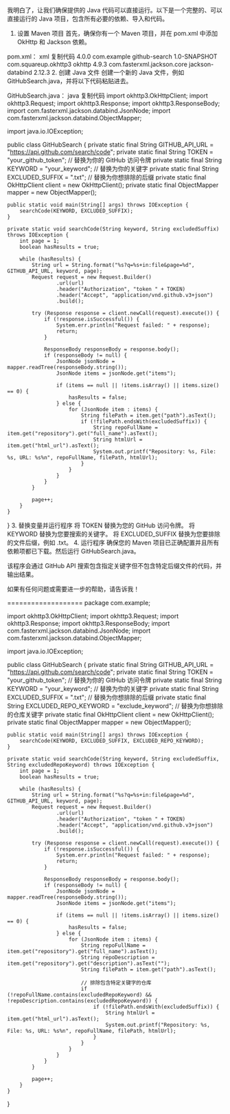 
我明白了，让我们确保提供的 Java 代码可以直接运行。以下是一个完整的、可以直接运行的 Java 项目，包含所有必要的依赖、导入和代码。

1. 设置 Maven 项目
首先，确保你有一个 Maven 项目，并在 pom.xml 中添加 OkHttp 和 Jackson 依赖。

pom.xml：
xml
复制代码
<project xmlns="http://maven.apache.org/POM/4.0.0"
         xmlns:xsi="http://www.w3.org/2001/XMLSchema-instance"
         xsi:schemaLocation="http://maven.apache.org/POM/4.0.0 http://maven.apache.org/xsd/maven-4.0.0.xsd">
    <modelVersion>4.0.0</modelVersion>
    <groupId>com.example</groupId>
    <artifactId>github-search</artifactId>
    <version>1.0-SNAPSHOT</version>
    <dependencies>
        <dependency>
            <groupId>com.squareup.okhttp3</groupId>
            <artifactId>okhttp</artifactId>
            <version>4.9.3</version>
        </dependency>
        <dependency>
            <groupId>com.fasterxml.jackson.core</groupId>
            <artifactId>jackson-databind</artifactId>
            <version>2.12.3</version>
        </dependency>
    </dependencies>
</project>
2. 创建 Java 文件
创建一个新的 Java 文件，例如 GitHubSearch.java，并将以下代码粘贴进去。

GitHubSearch.java：
java
复制代码
import okhttp3.OkHttpClient;
import okhttp3.Request;
import okhttp3.Response;
import okhttp3.ResponseBody;
import com.fasterxml.jackson.databind.JsonNode;
import com.fasterxml.jackson.databind.ObjectMapper;

import java.io.IOException;

public class GitHubSearch {
    private static final String GITHUB_API_URL = "https://api.github.com/search/code";
    private static final String TOKEN = "your_github_token"; // 替换为你的 GitHub 访问令牌
    private static final String KEYWORD = "your_keyword"; // 替换为你的关键字
    private static final String EXCLUDED_SUFFIX = ".txt"; // 替换为你想排除的后缀
    private static final OkHttpClient client = new OkHttpClient();
    private static final ObjectMapper mapper = new ObjectMapper();

    public static void main(String[] args) throws IOException {
        searchCode(KEYWORD, EXCLUDED_SUFFIX);
    }

    private static void searchCode(String keyword, String excludedSuffix) throws IOException {
        int page = 1;
        boolean hasResults = true;

        while (hasResults) {
            String url = String.format("%s?q=%s+in:file&page=%d", GITHUB_API_URL, keyword, page);
            Request request = new Request.Builder()
                    .url(url)
                    .header("Authorization", "token " + TOKEN)
                    .header("Accept", "application/vnd.github.v3+json")
                    .build();

            try (Response response = client.newCall(request).execute()) {
                if (!response.isSuccessful()) {
                    System.err.println("Request failed: " + response);
                    return;
                }

                ResponseBody responseBody = response.body();
                if (responseBody != null) {
                    JsonNode jsonNode = mapper.readTree(responseBody.string());
                    JsonNode items = jsonNode.get("items");

                    if (items == null || !items.isArray() || items.size() == 0) {
                        hasResults = false;
                    } else {
                        for (JsonNode item : items) {
                            String filePath = item.get("path").asText();
                            if (!filePath.endsWith(excludedSuffix)) {
                                String repoFullName = item.get("repository").get("full_name").asText();
                                String htmlUrl = item.get("html_url").asText();
                                System.out.printf("Repository: %s, File: %s, URL: %s%n", repoFullName, filePath, htmlUrl);
                            }
                        }
                    }
                }
            }

            page++;
        }
    }
}
3. 替换变量并运行程序
将 TOKEN 替换为您的 GitHub 访问令牌。
将 KEYWORD 替换为您要搜索的关键字。
将 EXCLUDED_SUFFIX 替换为您要排除的文件后缀，例如 .txt。
4. 运行程序
确保您的 Maven 项目已正确配置并且所有依赖项都已下载。然后运行 GitHubSearch.java。

该程序会通过 GitHub API 搜索包含指定关键字但不包含特定后缀文件的代码，并输出结果。

如果有任何问题或需要进一步的帮助，请告诉我！








===================
package com.example;

import okhttp3.OkHttpClient;
import okhttp3.Request;
import okhttp3.Response;
import okhttp3.ResponseBody;
import com.fasterxml.jackson.databind.JsonNode;
import com.fasterxml.jackson.databind.ObjectMapper;

import java.io.IOException;

public class GitHubSearch {
    private static final String GITHUB_API_URL = "https://api.github.com/search/code";
    private static final String TOKEN = "your_github_token"; // 替换为你的 GitHub 访问令牌
    private static final String KEYWORD = "your_keyword"; // 替换为你的关键字
    private static final String EXCLUDED_SUFFIX = ".txt"; // 替换为你想排除的后缀
    private static final String EXCLUDED_REPO_KEYWORD = "exclude_keyword"; // 替换为你想排除的仓库关键字
    private static final OkHttpClient client = new OkHttpClient();
    private static final ObjectMapper mapper = new ObjectMapper();

    public static void main(String[] args) throws IOException {
        searchCode(KEYWORD, EXCLUDED_SUFFIX, EXCLUDED_REPO_KEYWORD);
    }

    private static void searchCode(String keyword, String excludedSuffix, String excludedRepoKeyword) throws IOException {
        int page = 1;
        boolean hasResults = true;

        while (hasResults) {
            String url = String.format("%s?q=%s+in:file&page=%d", GITHUB_API_URL, keyword, page);
            Request request = new Request.Builder()
                    .url(url)
                    .header("Authorization", "token " + TOKEN)
                    .header("Accept", "application/vnd.github.v3+json")
                    .build();

            try (Response response = client.newCall(request).execute()) {
                if (!response.isSuccessful()) {
                    System.err.println("Request failed: " + response);
                    return;
                }

                ResponseBody responseBody = response.body();
                if (responseBody != null) {
                    JsonNode jsonNode = mapper.readTree(responseBody.string());
                    JsonNode items = jsonNode.get("items");

                    if (items == null || !items.isArray() || items.size() == 0) {
                        hasResults = false;
                    } else {
                        for (JsonNode item : items) {
                            String repoFullName = item.get("repository").get("full_name").asText();
                            String repoDescription = item.get("repository").get("description").asText("");
                            String filePath = item.get("path").asText();

                            // 排除包含特定关键字的仓库
                            if (!repoFullName.contains(excludedRepoKeyword) && !repoDescription.contains(excludedRepoKeyword)) {
                                if (!filePath.endsWith(excludedSuffix)) {
                                    String htmlUrl = item.get("html_url").asText();
                                    System.out.printf("Repository: %s, File: %s, URL: %s%n", repoFullName, filePath, htmlUrl);
                                }
                            }
                        }
                    }
                }
            }

            page++;
        }
    }
}

